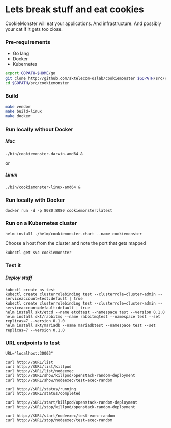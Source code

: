 Lets break stuff and eat cookies
================================

CookieMonster will eat your applications. And infrastructure. And possibly your cat if it gets too close.

### Pre-requirements
 * Go lang 
 * Docker
 * Kubernetes
```sh 
export GOPATH=$HOME/go
git clone http://github.com/sktelecom-oslab/cookiemonster $GOPATH/src/cookiemonster
cd $GOPATH/src/cookiemonster
```

### Build
```sh
make vendor
make build-linux
make docker
```

### Run locally without Docker

##### Mac
```
./bin/cookiemonster-darwin-amd64 &
```
or
##### Linux
```
./bin/cookiemonster-linux-amd64 &
```

### Run locally with Docker
```
docker run -d -p 8080:8080 cookiemonster:latest
```

### Run on a Kubernetes cluster
```
helm install ./helm/cookiemonster-chart --name cookiemonster
```

Choose a host from the cluster and note the port that gets mapped
```
kubectl get svc cookiemonster
```

### Test it

##### Deploy stuff
```
kubectl create ns test
kubectl create clusterrolebinding test --clusterrole=cluster-admin --serviceaccount=test:default | true
kubectl create clusterrolebinding test --clusterrole=cluster-admin --serviceaccount=default:default | true
helm install skt/etcd --name etcdtest --namespace test --version 0.1.0
helm install skt/rabbitmq --name rabbitmqtest --namespace test --set replicas=7 --version 0.1.0
helm install skt/mariadb --name mariadbtest --namespace test --set replicas=7 --version 0.1.0
```

### URL endpoints to test
```
URL="localhost:30003"

curl http://$URL/list
curl http://$URL/list/killpod
curl http://$URL/list/nodeexec
curl http://$URL/show/killpod/openstack-random-deployment
curl http://$URL/show/nodeexec/test-exec-random

curl http://$URL/status/running
curl http://$URL/status/completed

curl http://$URL/start/killpod/openstack-random-deployment
curl http://$URL/stop/killpod/openstack-random-deployment

curl http://$URL/start/nodeexec/test-exec-random
curl http://$URL/stop/nodeexec/test-exec-random
```
